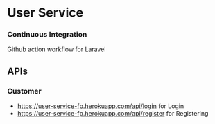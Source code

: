 # User Service
### Continuous Integration
Github action workflow for Laravel

## APIs
### Customer
- <a href="https://user-service-fp.herokuapp.com/api/login">https://user-service-fp.herokuapp.com/api/login</a> for Login
- <a href="https://user-service-fp.herokuapp.com/api/register">https://user-service-fp.herokuapp.com/api/register</a> for Registering
